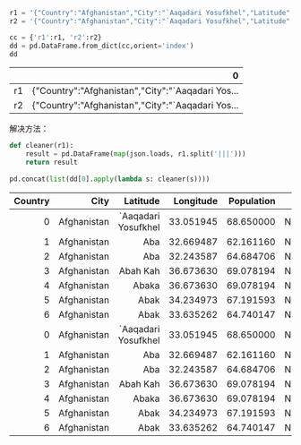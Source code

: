 ```python
r1 = '{"Country":"Afghanistan","City":"`Aaqadari Yosufkhel","Latitude":33.051945,"Longitude":68.65,"Population":null}|||{"Country":"Afghanistan","City":"Aba","Latitude":32.669487,"Longitude":62.16116,"Population":null}|||{"Country":"Afghanistan","City":"Aba","Latitude":32.243587,"Longitude":64.684706,"Population":null}|||{"Country":"Afghanistan","City":"Abah Kah","Latitude":36.67363,"Longitude":69.078194,"Population":null}|||{"Country":"Afghanistan","City":"Abaka","Latitude":36.67363,"Longitude":69.078194,"Population":null}|||{"Country":"Afghanistan","City":"Abak","Latitude":34.234973,"Longitude":67.191593,"Population":null}|||{"Country":"Afghanistan","City":"Abak","Latitude":33.635262,"Longitude":64.740147,"Population":null}'
r2 = '{"Country":"Afghanistan","City":"`Aaqadari Yosufkhel","Latitude":33.051945,"Longitude":68.65,"Population":null}|||{"Country":"Afghanistan","City":"Aba","Latitude":32.669487,"Longitude":62.16116,"Population":null}|||{"Country":"Afghanistan","City":"Aba","Latitude":32.243587,"Longitude":64.684706,"Population":null}|||{"Country":"Afghanistan","City":"Abah Kah","Latitude":36.67363,"Longitude":69.078194,"Population":null}|||{"Country":"Afghanistan","City":"Abaka","Latitude":36.67363,"Longitude":69.078194,"Population":null}|||{"Country":"Afghanistan","City":"Abak","Latitude":34.234973,"Longitude":67.191593,"Population":null}|||{"Country":"Afghanistan","City":"Abak","Latitude":33.635262,"Longitude":64.740147,"Population":null}'

cc = {'r1':r1, 'r2':r2}
dd = pd.DataFrame.from_dict(cc,orient='index')
dd
```

|      |                                                 0 |
| ---: | ------------------------------------------------: |
|   r1 | {"Country":"Afghanistan","City":"`Aaqadari Yos... |
|   r2 | {"Country":"Afghanistan","City":"`Aaqadari Yos... |

解决方法：

```python
def cleaner(r1):
    result = pd.DataFrame(map(json.loads, r1.split('|||')))
    return result
  
pd.concat(list(dd[0].apply(lambda s: cleaner(s))))
```

| Country |        City |            Latitude | Longitude | Population |      |
| ------: | ----------: | ------------------: | --------: | ---------: | ---- |
|       0 | Afghanistan | `Aaqadari Yosufkhel | 33.051945 |  68.650000 | None |
|       1 | Afghanistan |                 Aba | 32.669487 |  62.161160 | None |
|       2 | Afghanistan |                 Aba | 32.243587 |  64.684706 | None |
|       3 | Afghanistan |            Abah Kah | 36.673630 |  69.078194 | None |
|       4 | Afghanistan |               Abaka | 36.673630 |  69.078194 | None |
|       5 | Afghanistan |                Abak | 34.234973 |  67.191593 | None |
|       6 | Afghanistan |                Abak | 33.635262 |  64.740147 | None |
|       0 | Afghanistan | `Aaqadari Yosufkhel | 33.051945 |  68.650000 | None |
|       1 | Afghanistan |                 Aba | 32.669487 |  62.161160 | None |
|       2 | Afghanistan |                 Aba | 32.243587 |  64.684706 | None |
|       3 | Afghanistan |            Abah Kah | 36.673630 |  69.078194 | None |
|       4 | Afghanistan |               Abaka | 36.673630 |  69.078194 | None |
|       5 | Afghanistan |                Abak | 34.234973 |  67.191593 | None |
|       6 | Afghanistan |                Abak | 33.635262 |  64.740147 | None |